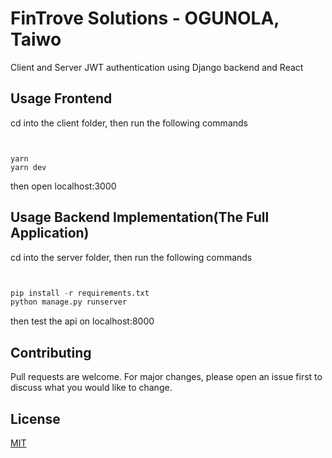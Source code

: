# FinTrove Solutions - OGUNOLA, Taiwo
Client and Server JWT authentication using Django backend and React 


## Usage Frontend
cd into the client folder, then run the following commands

```node


yarn
yarn dev
```
then open localhost:3000
## Usage Backend Implementation(The Full Application)
cd into the server folder, then run the following commands

```python


pip install -r requirements.txt
python manage.py runserver
```
then test the api on localhost:8000

## Contributing
Pull requests are welcome. For major changes, please open an issue first to discuss what you would like to change.

## License
[MIT](https://choosealicense.com/licenses/mit/)
